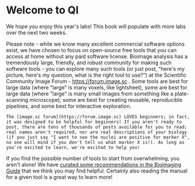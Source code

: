 # Welcome to QI 

We hope you enjoy this year's labs! This book will populate with more labs over the next two weeks.

Please note - while we know many excellent commercial software options exist, we have chosen to focus on open-source free tools that you can access at home without any paid software license. Bioimage analysis has a tremendously large, friendly, and robust community for making such software tools - you can explore many such tools (or just post, "here's my picture, here's my question, what is the right tool to use?") at the Scientific Community Image Forum - https://forum.image.sc . Some tools are best for large data (where "large" is many voxels, like lightsheet), some are best for large data (where "large" is many small images from something like a plate-scanning microscope); some are best for creating reusable, reproducible pipelines, and some best for interactive exploration. 


```{margin} Does posting on a public forum sound scary?
The [image.sc forum](https://forum.image.sc) LOVES beginners; in fact, it was designed to be helpful for beginners! If you aren't ready to post, there are tens of thousands of posts available for you to read; real names aren't required, nor are real descriptions of your biology (if you just say "I want to see the nuclei are positive for marker X", no one will mind if you don't tell us what marker X is!). As long as you're excited to learn, we're excited to help you!
```

If you find the possible number of tools to start from overwhelming, you aren't alone! We have [curated some recommendations in the Bioimaging Guide](https://www.bioimagingguide.org/03_Image_analysis/Software.html) that we think you may find helpful. Certainly also reading the manual for a given tool is a great way to learn more!

```{tableofcontents}
```

